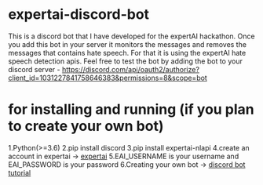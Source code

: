 # expertai-discord-bot
This is a discord bot that I have developed for the expertAI hackathon. Once you add this bot in your server it monitors the messages and removes the messages that contains hate speech. For that it is using the expertAI hate speech detection apis.
Feel free to test the bot by adding the bot to your discord server -
https://discord.com/api/oauth2/authorize?client_id=1031227841758646383&permissions=8&scope=bot    

# for installing and running (if you plan to create your own bot)
1.Python(>=3.6)
2.pip install discord
3.pip install expertai-nlapi
4.create an account in expertai -> [expertai](https://developer.expert.ai/ui/login)
5.EAI_USERNAME is your username and EAI_PASSWORD is your password
6.Creating your own bot -> [discord bot tutorial](https://youtu.be/Q8wxin72h50)


